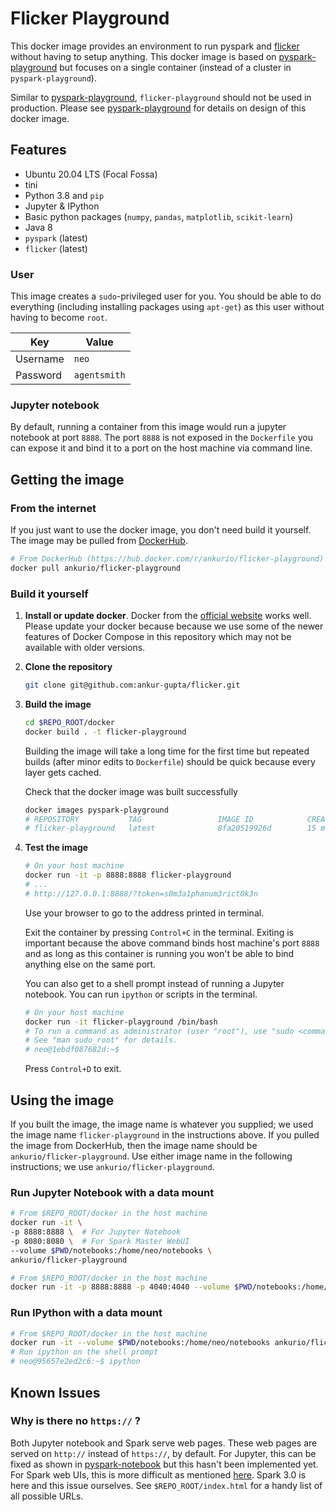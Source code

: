 # Flicker Playground
This docker image provides an environment to run pyspark and 
[flicker](https://flicker.perfectlyrandom.org/) 
without having to setup anything. This docker image is based on 
[pyspark-playground](https://github.com/ankur-gupta/pyspark-playground)
but focuses on a single container (instead of a cluster in 
`pyspark-playground`). 

Similar to 
[pyspark-playground](https://github.com/ankur-gupta/pyspark-playground),
`flicker-playground` should not be used in production. Please see 
[pyspark-playground](https://github.com/ankur-gupta/pyspark-playground)
for details on design of this docker image. 

## Features
* Ubuntu 20.04 LTS (Focal Fossa)
* tini
* Python 3.8 and `pip`
* Jupyter & IPython
* Basic python packages (`numpy`, `pandas`, `matplotlib`, `scikit-learn`)
* Java 8
* `pyspark` (latest)
* `flicker` (latest)

### User
This image creates a `sudo`-privileged user for you. You should be able to
do everything (including installing packages using `apt-get`) as this user
without having to become `root`.

| Key      | Value        |
|----------|--------------|
| Username | `neo`        |
| Password | `agentsmith` |

### Jupyter notebook
By default, running a container from this image would run a jupyter notebook
at port `8888`. The port `8888` is not exposed in the `Dockerfile` you can
expose it and bind it to a port on the host machine via command line.

## Getting the image
### From the internet
If you just want to use the docker image, you don't need build it yourself. 
The image may be pulled from 
[DockerHub](https://hub.docker.com/r/ankurio/flicker-playground).
```bash
# From DockerHub (https://hub.docker.com/r/ankurio/flicker-playground) 
docker pull ankurio/flicker-playground
```

### Build it yourself
1. **Install or update docker**. Docker from the
[official website](https://docs.docker.com/get-docker/) works well. Please
update your docker because because we use some of the newer features of
Docker Compose in this repository which may not be available with older
versions.

2. **Clone the repository**
    ```bash
    git clone git@github.com:ankur-gupta/flicker.git
    ```
3. **Build the image**
    ```bash
   cd $REPO_ROOT/docker
   docker build . -t flicker-playground
    ```
   Building the image will take a long time for the first time but repeated 
   builds (after minor edits to `Dockerfile`) should be quick because 
   every layer gets cached.

   Check that the docker image was built successfully
   ```bash
   docker images pyspark-playground
   # REPOSITORY           TAG                 IMAGE ID            CREATED             SIZE
   # flicker-playground   latest              8fa20519926d        15 minutes ago      1.39GB
   ```

4. **Test the image**
   ```bash
   # On your host machine
   docker run -it -p 8888:8888 flicker-playground
   # ...
   # http://127.0.0.1:8888/?token=s0m3a1phanum3rict0k3n
   ```
   Use your browser to go to the address printed in terminal.

   Exit the container by pressing `Control+C` in the
   terminal. Exiting is important because the above command binds host
   machine's port `8888` and as long as this container is running you won't be
   able to bind anything else on the same port.

   You can also get to a shell prompt instead of running a Jupyter
   notebook. You can run `ipython` or scripts in the terminal.
   ```bash
   # On your host machine
   docker run -it flicker-playground /bin/bash
   # To run a command as administrator (user "root"), use "sudo <command>".
   # See "man sudo_root" for details.
   # neo@1ebdf087682d:~$  
   ```
   Press `Control+D` to exit.
   
## Using the image
If you built the image, the image name is whatever you supplied; we used the
image name `flicker-playground` in the instructions above. If you pulled the
image from DockerHub, then the image name should be 
`ankurio/flicker-playground`. Use either image name in the following 
instructions; we use `ankurio/flicker-playground`.

### Run Jupyter Notebook with a data mount
```bash
# From $REPO_ROOT/docker in the host machine
docker run -it \
-p 8888:8888 \  # For Jupyter Notebook  
-p 8080:8080 \  # For Spark Master WebUI  
--volume $PWD/notebooks:/home/neo/notebooks \
ankurio/flicker-playground
```
```bash
# From $REPO_ROOT/docker in the host machine
docker run -it -p 8888:8888 -p 4040:4040 --volume $PWD/notebooks:/home/neo/notebooks ankurio/flicker-playground
```  

### Run IPython with a data mount
```bash
# From $REPO_ROOT/docker in the host machine
docker run -it --volume $PWD/notebooks:/home/neo/notebooks ankurio/flicker-playground /bin/bash
# Run ipython on the shell prompt
# neo@95657e2ed2c6:~$ ipython 
``` 

## Known Issues
### Why is there no `https://` ?
Both Jupyter notebook and Spark serve web pages. These web pages are served
on `http://` instead of `https://`, by default. For Jupyter, this can be
fixed as shown in
[pyspark-notebook](https://github.com/jupyter/docker-stacks/blob/master/base-notebook/jupyter_notebook_config.py#L18)
but this hasn't been implemented yet. For Spark web UIs, this is more
difficult as mentioned
[here](https://stackoverflow.com/questions/44936756/how-to-configure-spark-standalones-web-ui-for-https).
Spark 3.0 is here and this issue ourselves. See `$REPO_ROOT/index.html` for a handy list
of all possible URLs.
